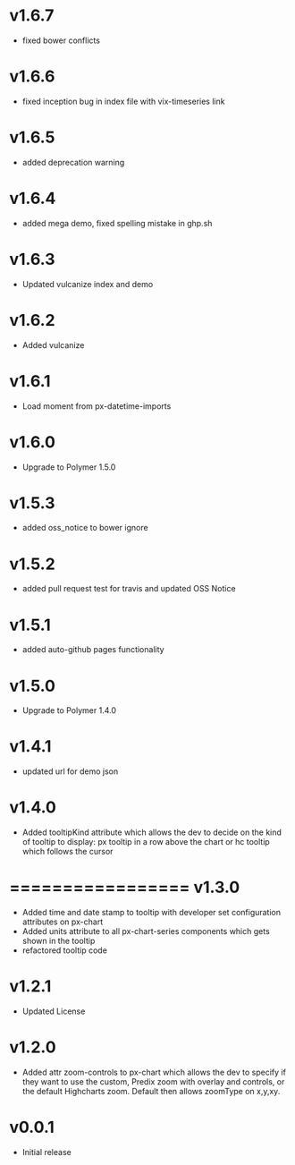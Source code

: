 v1.6.7
=================
* fixed bower conflicts

v1.6.6
=================
* fixed inception bug in index file with vix-timeseries link

v1.6.5
=================
* added deprecation warning

v1.6.4
=================
* added mega demo, fixed spelling mistake in ghp.sh

v1.6.3
=================
* Updated vulcanize index and demo

v1.6.2
=================
* Added vulcanize

v1.6.1
=================
* Load moment from px-datetime-imports

v1.6.0
=================
* Upgrade to Polymer 1.5.0

v1.5.3
=================
* added oss_notice to bower ignore

v1.5.2
=================
* added pull request test for travis and updated OSS Notice

v1.5.1
=================
* added auto-github pages functionality

v1.5.0
=================
* Upgrade to Polymer 1.4.0

v1.4.1
=================
* updated url for demo json

v1.4.0
=================
* Added tooltipKind attribute which allows the dev to decide on the kind of tooltip to display: px tooltip in a row above the chart or hc tooltip which follows the cursor

=================
v1.3.0
=================
* Added time and date stamp to tooltip with developer set configuration attributes on px-chart
* Added units attribute to all px-chart-series components which gets shown in the tooltip
* refactored tooltip code

v1.2.1
=================
* Updated License

v1.2.0
==================
* Added attr zoom-controls to px-chart which allows the dev to specify if they want to use the custom, Predix zoom with overlay and controls, or the default Highcharts zoom. Default then allows zoomType on x,y,xy.

v0.0.1
==================
* Initial release
